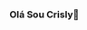 ### Olá Sou Crisly👋

<!--

- 🌱 Atualmente Acadêmica do Curso de Sistemas de Informação (UFPI).

-->

